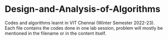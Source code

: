 # Design-and-Analysis-of-Algorithms
Codes and algorithms learnt in VIT Chennai (Winter Semester 2022-23).
Each file contains the codes done in one lab session, problem will mostly be mentioned in the filename or in the content itself.
